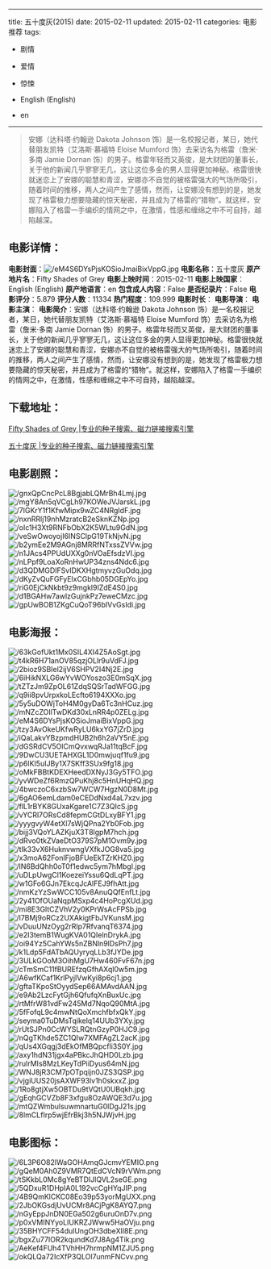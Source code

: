 
---
title: 五十度灰(2015)
date: 2015-02-11
updated: 2015-02-11
categories: 电影推荐
tags:
- 剧情
- 爱情
- 惊悚

- English (English)
- en
---


> 安娜（达科塔·约翰逊 Dakota Johnson 饰）是一名校报记者，某日，她代替朋友凯特（艾洛斯·慕福特 Eloise Mumford 饰）去采访名为格雷（詹米·多南 Jamie Dornan 饰）的男子。格雷年轻而又英俊，是大财团的董事长，关于他的新闻几乎寥寥无几，这让这位多金的男人显得更加神秘。格雷很快就迷恋上了安娜的聪慧和青涩，安娜亦不自觉的被格雷强大的气场所吸引，随着时间的推移，两人之间产生了感情，然而，让安娜没有想到的是，她发现了格雷极力想要隐藏的惊天秘密，并且成为了格雷的“猎物”。就这样，安娜陷入了格雷一手编织的情网之中，在激情，性感和缠绵之中不可自持，越陷越深。

## **电影详情**：

**电影封面**：<img src="https://image.tmdb.org/t/p/w200/eM4S6DYsPjsKOSioJmaiBixVppG.jpg" alt="/eM4S6DYsPjsKOSioJmaiBixVppG.jpg" title="/eM4S6DYsPjsKOSioJmaiBixVppG.jpg">
**电影名称**：五十度灰
**原产地片名**：Fifty Shades of Grey
**电影上映时间**：2015-02-11
**电影上映国家**：English (English)
**原产地语言**：en
**包含成人内容**：False
**是否纪录片**：False
**电影评分**：5.879
**评分人数**：11334
**热门程度**：109.999
**电影时长**：
**电影导演**：
**电影主演**：
**电影简介**：安娜（达科塔·约翰逊 Dakota Johnson 饰）是一名校报记者，某日，她代替朋友凯特（艾洛斯·慕福特 Eloise Mumford 饰）去采访名为格雷（詹米·多南 Jamie Dornan 饰）的男子。格雷年轻而又英俊，是大财团的董事长，关于他的新闻几乎寥寥无几，这让这位多金的男人显得更加神秘。格雷很快就迷恋上了安娜的聪慧和青涩，安娜亦不自觉的被格雷强大的气场所吸引，随着时间的推移，两人之间产生了感情，然而，让安娜没有想到的是，她发现了格雷极力想要隐藏的惊天秘密，并且成为了格雷的“猎物”。就这样，安娜陷入了格雷一手编织的情网之中，在激情，性感和缠绵之中不可自持，越陷越深。

## **下载地址**：
[Fifty Shades of Grey |专业的种子搜索、磁力链接搜索引擎](https://movie.amd794.com:2083/?search=Fifty%20Shades%20of%20Grey&ordering=&mode=match_phrase&page_size=10&page=1)

[五十度灰 |专业的种子搜索、磁力链接搜索引擎](https://movie.amd794.com:2083/?search=%E4%BA%94%E5%8D%81%E5%BA%A6%E7%81%B0&ordering=&mode=match_phrase&page_size=10&page=1)
 

## **电影剧照**：
<img src="https://image.tmdb.org/t/p/original/gnxQpCncPcL8BgjabLQMrBh4Lmj.jpg" alt="/gnxQpCncPcL8BgjabLQMrBh4Lmj.jpg" title="/gnxQpCncPcL8BgjabLQMrBh4Lmj.jpg"><img src="https://image.tmdb.org/t/p/original/mgY8An5qVCgLh97KOWeJVJarskL.jpg" alt="/mgY8An5qVCgLh97KOWeJVJarskL.jpg" title="/mgY8An5qVCgLh97KOWeJVJarskL.jpg"><img src="https://image.tmdb.org/t/p/original/7IGKrY1f1KfwMipx9wZC4NRgIdF.jpg" alt="/7IGKrY1f1KfwMipx9wZC4NRgIdF.jpg" title="/7IGKrY1f1KfwMipx9wZC4NRgIdF.jpg"><img src="https://image.tmdb.org/t/p/original/nxnRRlj19nhMzratcB2eSknKZNp.jpg" alt="/nxnRRlj19nhMzratcB2eSknKZNp.jpg" title="/nxnRRlj19nhMzratcB2eSknKZNp.jpg"><img src="https://image.tmdb.org/t/p/original/oIc1H3Xt9RNFbObX2K5WLtu9GdN.jpg" alt="/oIc1H3Xt9RNFbObX2K5WLtu9GdN.jpg" title="/oIc1H3Xt9RNFbObX2K5WLtu9GdN.jpg"><img src="https://image.tmdb.org/t/p/original/veSwOwoyojI6INSClpG19TkNjvN.jpg" alt="/veSwOwoyojI6INSClpG19TkNjvN.jpg" title="/veSwOwoyojI6INSClpG19TkNjvN.jpg"><img src="https://image.tmdb.org/t/p/original/b2ymEe2M9AGnj8MRRfNTxssZVVw.jpg" alt="/b2ymEe2M9AGnj8MRRfNTxssZVVw.jpg" title="/b2ymEe2M9AGnj8MRRfNTxssZVVw.jpg"><img src="https://image.tmdb.org/t/p/original/n1JAcs4PPUdUXXg0nVOaEfsdzVI.jpg" alt="/n1JAcs4PPUdUXXg0nVOaEfsdzVI.jpg" title="/n1JAcs4PPUdUXXg0nVOaEfsdzVI.jpg"><img src="https://image.tmdb.org/t/p/original/nLPpf9LoaXoRnHwUP34zns4Ndc6.jpg" alt="/nLPpf9LoaXoRnHwUP34zns4Ndc6.jpg" title="/nLPpf9LoaXoRnHwUP34zns4Ndc6.jpg"><img src="https://image.tmdb.org/t/p/original/d3QDMGDIFSvIDKXHgtmyvzGuOdq.jpg" alt="/d3QDMGDIFSvIDKXHgtmyvzGuOdq.jpg" title="/d3QDMGDIFSvIDKXHgtmyvzGuOdq.jpg"><img src="https://image.tmdb.org/t/p/original/dKyZvQuFGFyElxCGbhb05DGEpYo.jpg" alt="/dKyZvQuFGFyElxCGbhb05DGEpYo.jpg" title="/dKyZvQuFGFyElxCGbhb05DGEpYo.jpg"><img src="https://image.tmdb.org/t/p/original/riG0EjCkNkbt9z9mgkl9IZdE4S0.jpg" alt="/riG0EjCkNkbt9z9mgkl9IZdE4S0.jpg" title="/riG0EjCkNkbt9z9mgkl9IZdE4S0.jpg"><img src="https://image.tmdb.org/t/p/original/d1BGAHw7awlzGujnkPz7eweCMzc.jpg" alt="/d1BGAHw7awlzGujnkPz7eweCMzc.jpg" title="/d1BGAHw7awlzGujnkPz7eweCMzc.jpg"><img src="https://image.tmdb.org/t/p/original/gpUwBOB1ZKgCuQoT96bIVvGsIdi.jpg" alt="/gpUwBOB1ZKgCuQoT96bIVvGsIdi.jpg" title="/gpUwBOB1ZKgCuQoT96bIVvGsIdi.jpg">

## **电影海报**：
<img src="https://image.tmdb.org/t/p/original/63kGofUkt1Mx0SIL4XI4Z5AoSgt.jpg" alt="/63kGofUkt1Mx0SIL4XI4Z5AoSgt.jpg" title="/63kGofUkt1Mx0SIL4XI4Z5AoSgt.jpg"><img src="https://image.tmdb.org/t/p/original/t4kR6H71anOV85qzjOLlr9uVdFJ.jpg" alt="/t4kR6H71anOV85qzjOLlr9uVdFJ.jpg" title="/t4kR6H71anOV85qzjOLlr9uVdFJ.jpg"><img src="https://image.tmdb.org/t/p/original/2bioz9SBIel2ijV6SHPV2I4Nj2E.jpg" alt="/2bioz9SBIel2ijV6SHPV2I4Nj2E.jpg" title="/2bioz9SBIel2ijV6SHPV2I4Nj2E.jpg"><img src="https://image.tmdb.org/t/p/original/6iHikNXLG6wYvWOYoszo3E0mSqX.jpg" alt="/6iHikNXLG6wYvWOYoszo3E0mSqX.jpg" title="/6iHikNXLG6wYvWOYoszo3E0mSqX.jpg"><img src="https://image.tmdb.org/t/p/original/tZTzJm9ZpOL61ZdqSQSrTadWFGG.jpg" alt="/tZTzJm9ZpOL61ZdqSQSrTadWFGG.jpg" title="/tZTzJm9ZpOL61ZdqSQSrTadWFGG.jpg"><img src="https://image.tmdb.org/t/p/original/q9ii8pvUrpxkoLEcfto6194XXXo.jpg" alt="/q9ii8pvUrpxkoLEcfto6194XXXo.jpg" title="/q9ii8pvUrpxkoLEcfto6194XXXo.jpg"><img src="https://image.tmdb.org/t/p/original/5y5uDOWjToH4M0gyDa6Tc3nHCuz.jpg" alt="/5y5uDOWjToH4M0gyDa6Tc3nHCuz.jpg" title="/5y5uDOWjToH4M0gyDa6Tc3nHCuz.jpg"><img src="https://image.tmdb.org/t/p/original/mNZcZOIlTwDKd30xLnRR4p0ZELg.jpg" alt="/mNZcZOIlTwDKd30xLnRR4p0ZELg.jpg" title="/mNZcZOIlTwDKd30xLnRR4p0ZELg.jpg"><img src="https://image.tmdb.org/t/p/original/eM4S6DYsPjsKOSioJmaiBixVppG.jpg" alt="/eM4S6DYsPjsKOSioJmaiBixVppG.jpg" title="/eM4S6DYsPjsKOSioJmaiBixVppG.jpg"><img src="https://image.tmdb.org/t/p/original/tzy3AvOkeUKfwRyLU6kxYG7jZrD.jpg" alt="/tzy3AvOkeUKfwRyLU6kxYG7jZrD.jpg" title="/tzy3AvOkeUKfwRyLU6kxYG7jZrD.jpg"><img src="https://image.tmdb.org/t/p/original/iQaLakvYBzpmdHUB2h6h2aVY5nE.jpg" alt="/iQaLakvYBzpmdHUB2h6h2aVY5nE.jpg" title="/iQaLakvYBzpmdHUB2h6h2aVY5nE.jpg"><img src="https://image.tmdb.org/t/p/original/dGSRdCV5OlCmQvxwqRJa11tqBcF.jpg" alt="/dGSRdCV5OlCmQvxwqRJa11tqBcF.jpg" title="/dGSRdCV5OlCmQvxwqRJa11tqBcF.jpg"><img src="https://image.tmdb.org/t/p/original/9DwCU3UETAHXGL1D0mwjuqf1fu9.jpg" alt="/9DwCU3UETAHXGL1D0mwjuqf1fu9.jpg" title="/9DwCU3UETAHXGL1D0mwjuqf1fu9.jpg"><img src="https://image.tmdb.org/t/p/original/p6lKI5uIJBy1X7SKff3SUx9fg18.jpg" alt="/p6lKI5uIJBy1X7SKff3SUx9fg18.jpg" title="/p6lKI5uIJBy1X7SKff3SUx9fg18.jpg"><img src="https://image.tmdb.org/t/p/original/oMkFBBtKDEXHeedDXNyJ3Gy5TFO.jpg" alt="/oMkFBBtKDEXHeedDXNyJ3Gy5TFO.jpg" title="/oMkFBBtKDEXHeedDXNyJ3Gy5TFO.jpg"><img src="https://image.tmdb.org/t/p/original/yvWDeZf6RmzQPuKhj8c5HnUHqHQ.jpg" alt="/yvWDeZf6RmzQPuKhj8c5HnUHqHQ.jpg" title="/yvWDeZf6RmzQPuKhj8c5HnUHqHQ.jpg"><img src="https://image.tmdb.org/t/p/original/4bwczoC6xzbSw7WCW7HgzN0D8Mt.jpg" alt="/4bwczoC6xzbSw7WCW7HgzN0D8Mt.jpg" title="/4bwczoC6xzbSw7WCW7HgzN0D8Mt.jpg"><img src="https://image.tmdb.org/t/p/original/6gAO6emLdam0eCEDdNxd4aL7xzv.jpg" alt="/6gAO6emLdam0eCEDdNxd4aL7xzv.jpg" title="/6gAO6emLdam0eCEDdNxd4aL7xzv.jpg"><img src="https://image.tmdb.org/t/p/original/flL1rBYK8GUxaKgare1C7Z3QIcS.jpg" alt="/flL1rBYK8GUxaKgare1C7Z3QIcS.jpg" title="/flL1rBYK8GUxaKgare1C7Z3QIcS.jpg"><img src="https://image.tmdb.org/t/p/original/vYCRl7ORsCd8fepmCGtDLxyBFY1.jpg" alt="/vYCRl7ORsCd8fepmCGtDLxyBFY1.jpg" title="/vYCRl7ORsCd8fepmCGtDLxyBFY1.jpg"><img src="https://image.tmdb.org/t/p/original/yyygvyW4etXl7sWjQPna2Yb0Fob.jpg" alt="/yyygvyW4etXl7sWjQPna2Yb0Fob.jpg" title="/yyygvyW4etXl7sWjQPna2Yb0Fob.jpg"><img src="https://image.tmdb.org/t/p/original/bijj3VQoYLAZKjuX3T8lgpM7hch.jpg" alt="/bijj3VQoYLAZKjuX3T8lgpM7hch.jpg" title="/bijj3VQoYLAZKjuX3T8lgpM7hch.jpg"><img src="https://image.tmdb.org/t/p/original/dRvo0tkZVaeDtO379S7pM1Ovm9y.jpg" alt="/dRvo0tkZVaeDtO379S7pM1Ovm9y.jpg" title="/dRvo0tkZVaeDtO379S7pM1Ovm9y.jpg"><img src="https://image.tmdb.org/t/p/original/tIk33vX6HuknvwngVXfkJOG8va5.jpg" alt="/tIk33vX6HuknvwngVXfkJOG8va5.jpg" title="/tIk33vX6HuknvwngVXfkJOG8va5.jpg"><img src="https://image.tmdb.org/t/p/original/x3moA62FonlFjoBFUeEkTZrKHZ0.jpg" alt="/x3moA62FonlFjoBFUeEkTZrKHZ0.jpg" title="/x3moA62FonlFjoBFUeEkTZrKHZ0.jpg"><img src="https://image.tmdb.org/t/p/original/lN6BdQhh0oT0f1edwc5ym7hMbgI.jpg" alt="/lN6BdQhh0oT0f1edwc5ym7hMbgI.jpg" title="/lN6BdQhh0oT0f1edwc5ym7hMbgI.jpg"><img src="https://image.tmdb.org/t/p/original/uDLpUwgCl1KoezeiYssu6QdLqPT.jpg" alt="/uDLpUwgCl1KoezeiYssu6QdLqPT.jpg" title="/uDLpUwgCl1KoezeiYssu6QdLqPT.jpg"><img src="https://image.tmdb.org/t/p/original/w1GFo6GJn7EkcqJcAlFEJ9fhAtt.jpg" alt="/w1GFo6GJn7EkcqJcAlFEJ9fhAtt.jpg" title="/w1GFo6GJn7EkcqJcAlFEJ9fhAtt.jpg"><img src="https://image.tmdb.org/t/p/original/nmKzYzSwWCC105v8AnuQQfEnfLt.jpg" alt="/nmKzYzSwWCC105v8AnuQQfEnfLt.jpg" title="/nmKzYzSwWCC105v8AnuQQfEnfLt.jpg"><img src="https://image.tmdb.org/t/p/original/2y41OfOUaNqpMSxp4c4HoPcgXUd.jpg" alt="/2y41OfOUaNqpMSxp4c4HoPcgXUd.jpg" title="/2y41OfOUaNqpMSxp4c4HoPcgXUd.jpg"><img src="https://image.tmdb.org/t/p/original/mi8E3GltCZVhV2y0KPrWsAcFPSb.jpg" alt="/mi8E3GltCZVhV2y0KPrWsAcFPSb.jpg" title="/mi8E3GltCZVhV2y0KPrWsAcFPSb.jpg"><img src="https://image.tmdb.org/t/p/original/l7BMj9oRCz2UXAkigtFbJVKunsM.jpg" alt="/l7BMj9oRCz2UXAkigtFbJVKunsM.jpg" title="/l7BMj9oRCz2UXAkigtFbJVKunsM.jpg"><img src="https://image.tmdb.org/t/p/original/vDuuUNzOyg2rRlp7RfvanqT6374.jpg" alt="/vDuuUNzOyg2rRlp7RfvanqT6374.jpg" title="/vDuuUNzOyg2rRlp7RfvanqT6374.jpg"><img src="https://image.tmdb.org/t/p/original/e2I3temB1WugKVA01QIelnDrykA.jpg" alt="/e2I3temB1WugKVA01QIelnDrykA.jpg" title="/e2I3temB1WugKVA01QIelnDrykA.jpg"><img src="https://image.tmdb.org/t/p/original/oi94Yz5CahYWs5nZBNln9lDsPh7.jpg" alt="/oi94Yz5CahYWs5nZBNln9lDsPh7.jpg" title="/oi94Yz5CahYWs5nZBNln9lDsPh7.jpg"><img src="https://image.tmdb.org/t/p/original/k1Ldp5FdATbAQUyryqLLb3fJYDe.jpg" alt="/k1Ldp5FdATbAQUyryqLLb3fJYDe.jpg" title="/k1Ldp5FdATbAQUyryqLLb3fJYDe.jpg"><img src="https://image.tmdb.org/t/p/original/3ULkGOoM3OihMgU7Hw460FvF67n.jpg" alt="/3ULkGOoM3OihMgU7Hw460FvF67n.jpg" title="/3ULkGOoM3OihMgU7Hw460FvF67n.jpg"><img src="https://image.tmdb.org/t/p/original/cTmSmC11fBUREfzqGfhAXql0w5m.jpg" alt="/cTmSmC11fBUREfzqGfhAXql0w5m.jpg" title="/cTmSmC11fBUREfzqGfhAXql0w5m.jpg"><img src="https://image.tmdb.org/t/p/original/A6wfKCaf1KrlPyjlVwKyi8p6cj1.jpg" alt="/A6wfKCaf1KrlPyjlVwKyi8p6cj1.jpg" title="/A6wfKCaf1KrlPyjlVwKyi8p6cj1.jpg"><img src="https://image.tmdb.org/t/p/original/gftaTKpoStOyydSep66AMAvdAAN.jpg" alt="/gftaTKpoStOyydSep66AMAvdAAN.jpg" title="/gftaTKpoStOyydSep66AMAvdAAN.jpg"><img src="https://image.tmdb.org/t/p/original/e9Ab2LzcFytGjh6QfufqXnBuxUc.jpg" alt="/e9Ab2LzcFytGjh6QfufqXnBuxUc.jpg" title="/e9Ab2LzcFytGjh6QfufqXnBuxUc.jpg"><img src="https://image.tmdb.org/t/p/original/rtMfrW81vdFw245Md7NqoQ90MtA.jpg" alt="/rtMfrW81vdFw245Md7NqoQ90MtA.jpg" title="/rtMfrW81vdFw245Md7NqoQ90MtA.jpg"><img src="https://image.tmdb.org/t/p/original/5fFofqL9c4mwNtQoXmchfbfxQkY.jpg" alt="/5fFofqL9c4mwNtQoXmchfbfxQkY.jpg" title="/5fFofqL9c4mwNtQoXmchfbfxQkY.jpg"><img src="https://image.tmdb.org/t/p/original/seyma0TuDMsTqikelq14UUb3YXy.jpg" alt="/seyma0TuDMsTqikelq14UUb3YXy.jpg" title="/seyma0TuDMsTqikelq14UUb3YXy.jpg"><img src="https://image.tmdb.org/t/p/original/rUtSJPn0CcWYSLRQtnGzyP0HJC9.jpg" alt="/rUtSJPn0CcWYSLRQtnGzyP0HJC9.jpg" title="/rUtSJPn0CcWYSLRQtnGzyP0HJC9.jpg"><img src="https://image.tmdb.org/t/p/original/nQgTKhde5ZC1QIw7XMFAgZL2acK.jpg" alt="/nQgTKhde5ZC1QIw7XMFAgZL2acK.jpg" title="/nQgTKhde5ZC1QIw7XMFAgZL2acK.jpg"><img src="https://image.tmdb.org/t/p/original/qUs4XGqgj3dEkOfMBQpcfli3S0Y.jpg" alt="/qUs4XGqgj3dEkOfMBQpcfli3S0Y.jpg" title="/qUs4XGqgj3dEkOfMBQpcfli3S0Y.jpg"><img src="https://image.tmdb.org/t/p/original/axy1hdN31jgx4aPBkcJhQHD0Lzb.jpg" alt="/axy1hdN31jgx4aPBkcJhQHD0Lzb.jpg" title="/axy1hdN31jgx4aPBkcJhQHD0Lzb.jpg"><img src="https://image.tmdb.org/t/p/original/rulrMIs8MzLKeyTdPiiDyus64mN.jpg" alt="/rulrMIs8MzLKeyTdPiiDyus64mN.jpg" title="/rulrMIs8MzLKeyTdPiiDyus64mN.jpg"><img src="https://image.tmdb.org/t/p/original/WNJ8jR3CM7pOTpqijn0JZS3QSP.jpg" alt="/WNJ8jR3CM7pOTpqijn0JZS3QSP.jpg" title="/WNJ8jR3CM7pOTpqijn0JZS3QSP.jpg"><img src="https://image.tmdb.org/t/p/original/vjgiUUS20jsAXWF93lv1h0skxxZ.jpg" alt="/vjgiUUS20jsAXWF93lv1h0skxxZ.jpg" title="/vjgiUUS20jsAXWF93lv1h0skxxZ.jpg"><img src="https://image.tmdb.org/t/p/original/1Ro8gtjXw5OBTDu9tVQtU0UBqkh.jpg" alt="/1Ro8gtjXw5OBTDu9tVQtU0UBqkh.jpg" title="/1Ro8gtjXw5OBTDu9tVQtU0UBqkh.jpg"><img src="https://image.tmdb.org/t/p/original/gEqhGCVZb8F3xfgu8OzAWQE3d7u.jpg" alt="/gEqhGCVZb8F3xfgu8OzAWQE3d7u.jpg" title="/gEqhGCVZb8F3xfgu8OzAWQE3d7u.jpg"><img src="https://image.tmdb.org/t/p/original/mtQZWmbulsuwmnartuG0lDgJ21s.jpg" alt="/mtQZWmbulsuwmnartuG0lDgJ21s.jpg" title="/mtQZWmbulsuwmnartuG0lDgJ21s.jpg"><img src="https://image.tmdb.org/t/p/original/8lmCLfIrp5wjEfrBkj3h5NJWjvH.jpg" alt="/8lmCLfIrp5wjEfrBkj3h5NJWjvH.jpg" title="/8lmCLfIrp5wjEfrBkj3h5NJWjvH.jpg">

## **电影图标**：
<img src="https://image.tmdb.org/t/p/original/6L3P6O82lWaGOHAmqGJcmvYEMIO.png" alt="/6L3P6O82lWaGOHAmqGJcmvYEMIO.png" title="/6L3P6O82lWaGOHAmqGJcmvYEMIO.png"><img src="https://image.tmdb.org/t/p/original/gQeM0Ah0Z9VMR7QtEdCVcN9rVWm.png" alt="/gQeM0Ah0Z9VMR7QtEdCVcN9rVWm.png" title="/gQeM0Ah0Z9VMR7QtEdCVcN9rVWm.png"><img src="https://image.tmdb.org/t/p/original/tSKkbL0Mc8gYeBTDIJlQVL2seGE.png" alt="/tSKkbL0Mc8gYeBTDIJlQVL2seGE.png" title="/tSKkbL0Mc8gYeBTDIJlQVL2seGE.png"><img src="https://image.tmdb.org/t/p/original/5QDxuR1DHpIA0L192vcCgHYqJIP.png" alt="/5QDxuR1DHpIA0L192vcCgHYqJIP.png" title="/5QDxuR1DHpIA0L192vcCgHYqJIP.png"><img src="https://image.tmdb.org/t/p/original/4B9QmKlCKC08Eo39p53yorMgUXX.png" alt="/4B9QmKlCKC08Eo39p53yorMgUXX.png" title="/4B9QmKlCKC08Eo39p53yorMgUXX.png"><img src="https://image.tmdb.org/t/p/original/2JbOKGsdjUvUCMr8ACjPgK8AYQ7.png" alt="/2JbOKGsdjUvUCMr8ACjPgK8AYQ7.png" title="/2JbOKGsdjUvUCMr8ACjPgK8AYQ7.png"><img src="https://image.tmdb.org/t/p/original/nGyEppJnDN0EGa502g6uruOnD7v.png" alt="/nGyEppJnDN0EGa502g6uruOnD7v.png" title="/nGyEppJnDN0EGa502g6uruOnD7v.png"><img src="https://image.tmdb.org/t/p/original/p0xVMINYyoLIUKRZJWww5HaOVju.png" alt="/p0xVMINYyoLIUKRZJWww5HaOVju.png" title="/p0xVMINYyoLIUKRZJWww5HaOVju.png"><img src="https://image.tmdb.org/t/p/original/35BHYCFF54dulUngOH3dbeXIl8E.png" alt="/35BHYCFF54dulUngOH3dbeXIl8E.png" title="/35BHYCFF54dulUngOH3dbeXIl8E.png"><img src="https://image.tmdb.org/t/p/original/bgxZu77IOR2kqundKd7J8Ag4Tik.png" alt="/bgxZu77IOR2kqundKd7J8Ag4Tik.png" title="/bgxZu77IOR2kqundKd7J8Ag4Tik.png"><img src="https://image.tmdb.org/t/p/original/AeKef4FUh4TVhHH7hrmpNM1ZJU5.png" alt="/AeKef4FUh4TVhHH7hrmpNM1ZJU5.png" title="/AeKef4FUh4TVhHH7hrmpNM1ZJU5.png"><img src="https://image.tmdb.org/t/p/original/okQLQa72IcXfP3QLOl7unmFNCvv.png" alt="/okQLQa72IcXfP3QLOl7unmFNCvv.png" title="/okQLQa72IcXfP3QLOl7unmFNCvv.png">
